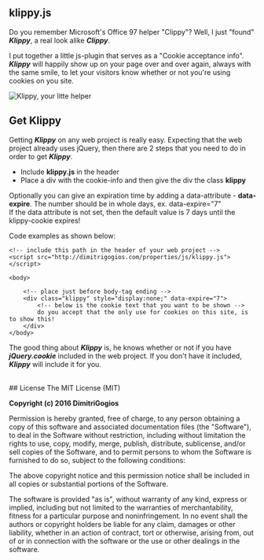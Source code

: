 ## klippy.js
<p>Do you remember Microsoft&#39;s Office 97 helper &quot;Clippy&quot;? Well, I just &quot;found&quot; <em><strong>Klippy</strong></em>, a real look alike <em><strong>Clippy</strong></em>.</p>

<p>I put together a little js-plugin that serves as a &quot;Cookie acceptance info&quot;. <em><strong>Klippy</strong></em> will happily show up on your page over and over again, always with the same smile, to let your visitors know whether or not you&#39;re using cookies on you site.</p>

<p><img alt="Klippy, your litte helper" class="responsive" src="http://dimitrigogios.com/properties/images/klippy-cookie-example.png" /></p>

<h2>Get Klippy</h2>

<p>Getting <em><strong>Klippy</strong></em> on any web project is really easy. Expecting that the web project already uses jQuery, then there are&nbsp;2 steps that you need to do in order to get <em><strong>Klippy</strong></em>.</p>

<ul class="list-unstyled">
    <li>Include <strong>klippy.js</strong>&nbsp;in the header&nbsp;</li>
    <li>Place a div with the cookie-info and then give the div&nbsp;the class <strong>klippy</strong></li>
</ul>

<p>Optionally you can give an expiration time by adding a data-attribute - <strong>data-expire</strong>. The number should be in whole days, ex. data-expire=&quot;7&quot;<br/>
If the data attribute is not set, then the default value is 7 days until the klippy-cookie expires!</p>

<p>Code examples as shown below:</p>

<pre>
<code class="language-html">&lt;!-- include this path in the header of your web project --&gt;
&lt;script src="http://dimitrigogios.com/properties/js/klippy.js"&gt;&lt;/script&gt;</code></pre>

<pre>
<code class="language-html">&lt;body&gt;

    &lt;!-- place just before body-tag ending --&gt;
    &lt;div class="klippy" style="display:none;" data-expire="7"&gt;
        &lt;!-- below is the cookie text that you want to be shown --&gt;
        do you accept that the only use for cookies on this site, is to show this!
    &lt;/div&gt;
&lt;/body&gt;</code></pre>

<p>The good thing about <em><strong>Klippy</strong></em>&nbsp;is, he knows whether or not if you have<em><strong> jQuery.cookie</strong></em> included in the web project. If you don&#39;t have it included, <em><strong>Klippy</strong></em> will include it for you.</p>

<br/>
## License
The MIT License (MIT)

**Copyright (c) 2016 DimitriGogios**

Permission is hereby granted, free of charge, to any person obtaining a copy
of this software and associated documentation files (the "Software"), to deal
in the Software without restriction, including without limitation the rights
to use, copy, modify, merge, publish, distribute, sublicense, and/or sell
copies of the Software, and to permit persons to whom the Software is
furnished to do so, subject to the following conditions:

The above copyright notice and this permission notice shall be included in all
copies or substantial portions of the Software.

The software is provided "as is", without warranty of any kind, express or
implied, including but not limited to the warranties of merchantability,
fitness for a particular purpose and noninfringement. In no event shall the
authors or copyright holders be liable for any claim, damages or other
liability, whether in an action of contract, tort or otherwise, arising from,
out of or in connection with the software or the use or other dealings in the
software.
